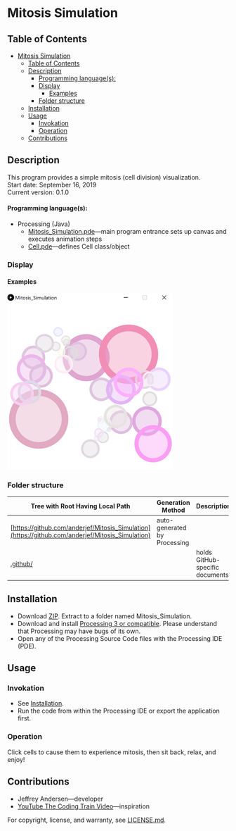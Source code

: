 # Mitosis Simulation

## Table of Contents
- [Mitosis Simulation](#mitosis-simulation)
  - [Table of Contents](#table-of-contents)
  - [Description](#description)
      - [Programming language(s):](#programming-languages)
    - [Display](#display)
      - [Examples](#examples)
    - [Folder structure](#folder-structure)
  - [Installation](#installation)
  - [Usage](#usage)
    - [Invokation](#invokation)
    - [Operation](#operation)
  - [Contributions](#contributions)

## Description
This program provides a simple mitosis (cell division) visualization. <br>
Start date: September 16, 2019 <br>
Current version: 0.1.0 <br>
#### Programming language(s):
- Processing (Java)
	- [Mitosis_Simulation.pde](Mitosis_Simulation.pde)&mdash;main program entrance sets up canvas and executes animation steps
	- [Cell.pde](Cell.pde)&mdash;defines Cell class/object

### Display
#### Examples
<img src="Picture1.png" alt="Example 1 Picture" height="400"/>

### Folder structure
| Tree with Root Having Local Path | Generation Method | Description |
| -------------------------------- | ----------------- | ----------- |
| [https://github.com/anderjef/Mitosis_Simulation](https://github.com/anderjef/Mitosis_Simulation) | auto-generated by Processing | <!-- --> |
| [.github/](.github/) | <!-- --> | holds GitHub-specific documents |

## Installation
- Download [ZIP](https://github.com/anderjef/Mitosis_Simulation/archive/main.zip). Extract to a folder named Mitosis_Simulation.
- Download and install [Processing 3 or compatible](https://processing.org/). Please understand that Processing may have bugs of its own.
- Open any of the Processing Source Code files with the Processing IDE (PDE).

## Usage
### Invokation
- See [Installation](#installation).
- Run the code from within the Processing IDE or export the application first.

### Operation
Click cells to cause them to experience mitosis, then sit back, relax, and enjoy!

## Contributions
- Jeffrey Andersen&mdash;developer
- [YouTube The Coding Train Video](https://www.youtube.com/watch?v=jxGS3fKPKJA)&mdash;inspiration

For copyright, license, and warranty, see [LICENSE.md](LICENSE.md).